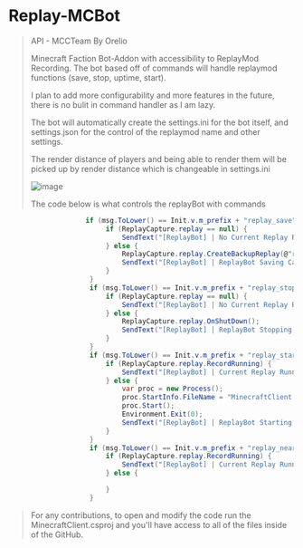 # Replay-MCBot
 
> API - MCCTeam By Orelio
> 
> Minecraft Faction Bot-Addon with accessibility to ReplayMod Recording. The bot based off of commands will handle replaymod functions (save, stop, uptime, start).
>
> I plan to add more configurability and more features in the future, there is no bulit in command handler as I am lazy. 
>
> The bot will automatically create the settings.ini for the bot itself, and settings.json for the control of the replaymod name and other settings.
>
>The render distance of players and being able to render them will be picked up by render distance which is changeable in settings.ini
>
> ![image](https://user-images.githubusercontent.com/93289395/141695669-d634e1ed-015b-4ca5-b273-8f7a64bf242d.png)
> 
> The code below is what controls the replayBot with commands
```csharp 
                   if (msg.ToLower() == Init.v.m_prefix + "replay_save") {
                        if (ReplayCapture.replay == null) {
                            SendText("[ReplayBot] | No Current Replay Running");
                        } else {
                            ReplayCapture.replay.CreateBackupReplay(@"replay_recordings\" + ReplayCapture.replay.GetReplayDefaultName());
                            SendText("[ReplayBot] | ReplayBot Saving Capture");
                        }
                    }
                    if (msg.ToLower() == Init.v.m_prefix + "replay_stop") {
                        if (ReplayCapture.replay == null) {
                            SendText("[ReplayBot] | No Current Replay Running");
                        } else {
                            ReplayCapture.replay.OnShutDown();
                            SendText("[ReplayBot] | ReplayBot Stopping Capture");
                        }
                    }
                    if (msg.ToLower() == Init.v.m_prefix + "replay_start") {
                        if (ReplayCapture.replay.RecordRunning) {
                            SendText("[ReplayBot] | Current Replay Running");
                        } else {
                            var proc = new Process();
                            proc.StartInfo.FileName = "MinecraftClient.exe";
                            proc.Start();
                            Environment.Exit(0);
                            SendText("[ReplayBot] | ReplayBot Starting Capture");
                        }
                    }
                    if (msg.ToLower() == Init.v.m_prefix + "replay_nearbyplayers") {
                        if (ReplayCapture.replay.RecordRunning) {
                            SendText("[ReplayBot] | Current Replay Running");
                        } else {

                        }
                    }
```
> For any contributions, to open and modify the code run the MinecraftClient.csproj and you'll have access to all of the files inside of the GitHub.
